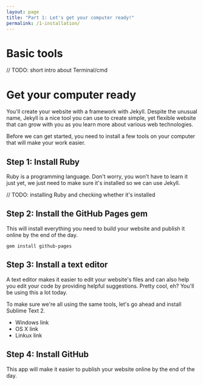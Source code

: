 ```yaml
---
layout: page
title: "Part 1: Let's get your computer ready!"
permalink: /1-installation/
---
```


# Basic tools

// TODO: short intro about Terminal/cmd


# Get your computer ready

You'll create your website with a framework with Jekyll. Despite the unusual name, Jekyll is a nice tool you can use to create simple, yet flexible website that can grow with you as you learn more about various web technologies. 

Before we can get started, you need to install a few tools on your computer that will make your work easier.

## Step 1: Install Ruby

Ruby is a programming language. Don't worry, you won't have to learn it just yet, we just need to make sure it's installed so we can use Jekyll. 

// TODO: installing Ruby and checking whether it's installed

## Step 2: Install the GitHub Pages gem

This will install everything you need to build your website and publish it online by the end of the day.

	gem install github-pages

## Step 3: Install a text editor

A text editor makes it easier to edit your website's files and can also help you edit your code by providing helpful suggestions. Pretty cool, eh? You'll be using this a lot today.

To make sure we're all using the same tools, let's go ahead and install Sublime Text 2.

- Windows link
- OS X link
- Linkux link

## Step 4: Install GitHub

This app will make it easier to publish your website online by the end of the day.

